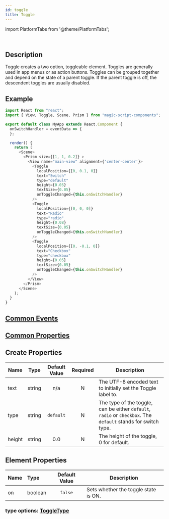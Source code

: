 ```yaml
---
id: toggle
title: Toggle
---
```


import PlatformTabs from '@theme/PlatformTabs';

<PlatformTabs component='toggle' />​

## Description

Toggle creates a two option, toggleable element. Toggles are generally used in app menus or as action buttons. Toggles can be grouped together and depend on the state of a parent toggle. If the parent toggle is off, the descendent toggles are usually disabled.

## Example

```javascript
import React from "react";
import { View, Toggle, Scene, Prism } from "magic-script-components";

export default class MyApp extends React.Component {
  onSwitchHandler = eventData => {
  };

  render() {
    return (
      <Scene>
        <Prism size={[1, 1, 0.2]} >
          <View name="main-view" alignment={'center-center'}>
            <Toggle
              localPosition={[0, 0.1, 0]}
              text="Switch"
              type="default"
              height={0.05}
              textSize={0.05}
              onToggleChanged={this.onSwitchHandler}
            />
            <Toggle
              localPosition={[0, 0, 0]}
              text="Radio"
              type="radio"
              height={0.08}
              textSize={0.05}
              onToggleChanged={this.onSwitchHandler}
            />
            <Toggle
              localPosition={[0, -0.1, 0]}
              text="Checkbox"
              type="checkbox"
              height={0.05}
              textSize={0.05}
              onToggleChanged={this.onSwitchHandler}
            />
          </View>
        </Prism>
      </Scene>
    );
  }
}
```

## [Common Events](../events/CommonEvents.md)

## [Common Properties](../types/Properties.md)

## Create Properties

| Name   | Type   | Default Value | Required | Description                                                                                                     |
| ------ | ------ | :-----------: | :------: | --------------------------------------------------------------------------------------------------------------- |
| text   | string |      n/a      |    N     | The UTF-8 encoded text to initially set the Toggle label to.                                                    |
| type   | string |     `default` |    N     | The type of the toggle, can be either `default`, `radio` or `checkbox`. The `default` stands for switch type.   |
| height | string |      0.0      |    N     | The height of the toggle, 0 for default.                                                                        |

## Element Properties

| Name | Type    | Default Value | Description                          |
| :--- | :------ | :-----------: | ------------------------------------ |
| on   | boolean |    `false`    | Sets whether the toggle state is ON. |

### type options: [ToggleType](../types/ToggleType.md)
